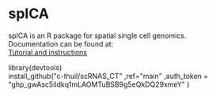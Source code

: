 spICA
===
spICA is an R package for spatial single cell genomics.  
Documentation can be found at:  
[Tutorial and instructions](https://codimd.univ-rouen.fr/HKQSVre3SM6Mc8JOq_uDng?both)  
  
library(devtools)  
install_github("c-thuil/scRNAS_CT"
                ,ref="main"
                ,auth_token = "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"
                )